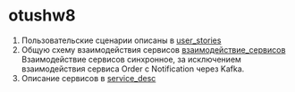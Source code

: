 # otushw8
1. Пользовательские сценарии описаны в [user_stories](user_stories.md)
2. Общую схему взаимодействия сервисов [взаимодействие_сервисов](взаимодействие_сервисов.jpg) <br/>
Взаимодействие сервисов синхронное, за исключением взаимодействия сервиса Order c Notification через Kafka.
3. Описание сервисов в [service_desc](service_desc.md)
